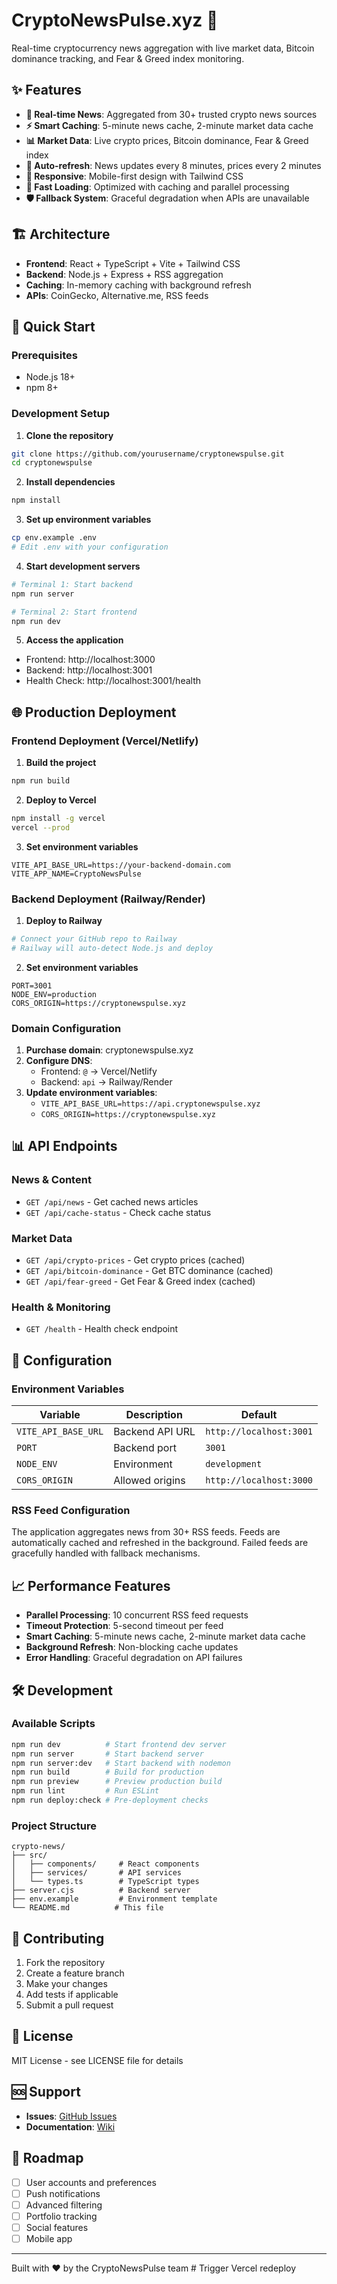 # CryptoNewsPulse.xyz 🚀

Real-time cryptocurrency news aggregation with live market data, Bitcoin dominance tracking, and Fear & Greed index monitoring.

<!-- Trigger Vercel redeploy - Force GitHub sync -->

## ✨ Features

- **📰 Real-time News**: Aggregated from 30+ trusted crypto news sources
- **⚡ Smart Caching**: 5-minute news cache, 2-minute market data cache
- **📊 Market Data**: Live crypto prices, Bitcoin dominance, Fear & Greed index
- **🔄 Auto-refresh**: News updates every 8 minutes, prices every 2 minutes
- **📱 Responsive**: Mobile-first design with Tailwind CSS
- **🚀 Fast Loading**: Optimized with caching and parallel processing
- **🛡️ Fallback System**: Graceful degradation when APIs are unavailable

## 🏗️ Architecture

- **Frontend**: React + TypeScript + Vite + Tailwind CSS
- **Backend**: Node.js + Express + RSS aggregation
- **Caching**: In-memory caching with background refresh
- **APIs**: CoinGecko, Alternative.me, RSS feeds

## 🚀 Quick Start

### Prerequisites
- Node.js 18+ 
- npm 8+

### Development Setup

1. **Clone the repository**
```bash
git clone https://github.com/yourusername/cryptonewspulse.git
cd cryptonewspulse
```

2. **Install dependencies**
```bash
npm install
```

3. **Set up environment variables**
```bash
cp env.example .env
# Edit .env with your configuration
```

4. **Start development servers**
```bash
# Terminal 1: Start backend
npm run server

# Terminal 2: Start frontend
npm run dev
```

5. **Access the application**
- Frontend: http://localhost:3000
- Backend: http://localhost:3001
- Health Check: http://localhost:3001/health

## 🌐 Production Deployment

### Frontend Deployment (Vercel/Netlify)

1. **Build the project**
```bash
npm run build
```

2. **Deploy to Vercel**
```bash
npm install -g vercel
vercel --prod
```

3. **Set environment variables**
```env
VITE_API_BASE_URL=https://your-backend-domain.com
VITE_APP_NAME=CryptoNewsPulse
```

### Backend Deployment (Railway/Render)

1. **Deploy to Railway**
```bash
# Connect your GitHub repo to Railway
# Railway will auto-detect Node.js and deploy
```

2. **Set environment variables**
```env
PORT=3001
NODE_ENV=production
CORS_ORIGIN=https://cryptonewspulse.xyz
```

### Domain Configuration

1. **Purchase domain**: cryptonewspulse.xyz
2. **Configure DNS**:
   - Frontend: `@` → Vercel/Netlify
   - Backend: `api` → Railway/Render
3. **Update environment variables**:
   - `VITE_API_BASE_URL=https://api.cryptonewspulse.xyz`
   - `CORS_ORIGIN=https://cryptonewspulse.xyz`

## 📊 API Endpoints

### News & Content
- `GET /api/news` - Get cached news articles
- `GET /api/cache-status` - Check cache status

### Market Data
- `GET /api/crypto-prices` - Get crypto prices (cached)
- `GET /api/bitcoin-dominance` - Get BTC dominance (cached)
- `GET /api/fear-greed` - Get Fear & Greed index (cached)

### Health & Monitoring
- `GET /health` - Health check endpoint

## 🔧 Configuration

### Environment Variables

| Variable | Description | Default |
|----------|-------------|---------|
| `VITE_API_BASE_URL` | Backend API URL | `http://localhost:3001` |
| `PORT` | Backend port | `3001` |
| `NODE_ENV` | Environment | `development` |
| `CORS_ORIGIN` | Allowed origins | `http://localhost:3000` |

### RSS Feed Configuration

The application aggregates news from 30+ RSS feeds. Feeds are automatically cached and refreshed in the background. Failed feeds are gracefully handled with fallback mechanisms.

## 📈 Performance Features

- **Parallel Processing**: 10 concurrent RSS feed requests
- **Timeout Protection**: 5-second timeout per feed
- **Smart Caching**: 5-minute news cache, 2-minute market data cache
- **Background Refresh**: Non-blocking cache updates
- **Error Handling**: Graceful degradation on API failures

## 🛠️ Development

### Available Scripts

```bash
npm run dev          # Start frontend dev server
npm run server       # Start backend server
npm run server:dev   # Start backend with nodemon
npm run build        # Build for production
npm run preview      # Preview production build
npm run lint         # Run ESLint
npm run deploy:check # Pre-deployment checks
```

### Project Structure

```
crypto-news/
├── src/
│   ├── components/     # React components
│   ├── services/       # API services
│   └── types.ts        # TypeScript types
├── server.cjs          # Backend server
├── env.example         # Environment template
└── README.md          # This file
```

## 🤝 Contributing

1. Fork the repository
2. Create a feature branch
3. Make your changes
4. Add tests if applicable
5. Submit a pull request

## 📄 License

MIT License - see LICENSE file for details

## 🆘 Support

- **Issues**: [GitHub Issues](https://github.com/yourusername/cryptonewspulse/issues)
- **Documentation**: [Wiki](https://github.com/yourusername/cryptonewspulse/wiki)

## 🚀 Roadmap

- [ ] User accounts and preferences
- [ ] Push notifications
- [ ] Advanced filtering
- [ ] Portfolio tracking
- [ ] Social features
- [ ] Mobile app

---

Built with ❤️ by the CryptoNewsPulse team #   T r i g g e r   V e r c e l   r e d e p l o y 
 
 